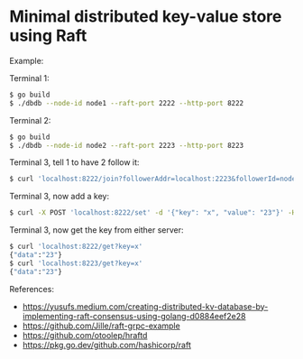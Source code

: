 # Minimal distributed key-value store using Raft

Example:

Terminal 1:

```bash
$ go build
$ ./dbdb --node-id node1 --raft-port 2222 --http-port 8222
```

Terminal 2:

```bash
$ go build
$ ./dbdb --node-id node2 --raft-port 2223 --http-port 8223
```

Terminal 3, tell 1 to have 2 follow it:

```bash
$ curl 'localhost:8222/join?followerAddr=localhost:2223&followerId=node2'
```

Terminal 3, now add a key:

```bash
$ curl -X POST 'localhost:8222/set' -d '{"key": "x", "value": "23"}' -H 'content-type: application/json'
```

Terminal 3, now get the key from either server:

```bash
$ curl 'localhost:8222/get?key=x'
{"data":"23"}
$ curl 'localhost:8223/get?key=x'
{"data":"23"}
```

References:

* https://yusufs.medium.com/creating-distributed-kv-database-by-implementing-raft-consensus-using-golang-d0884eef2e28
* https://github.com/Jille/raft-grpc-example
* https://github.com/otoolep/hraftd
* https://pkg.go.dev/github.com/hashicorp/raft

